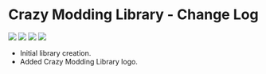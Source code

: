 <!---
https://www.markdownguide.org/basic-syntax/
https://shields.io/category/other
-->

# Crazy Modding Library - Change Log

![](https://img.shields.io/badge/Mod%20Version-1.0.0-informational)
![](https://img.shields.io/badge/Supported%20Versions-grey.svg)
[![](https://img.shields.io/badge/1.19.3-green.svg)](https://github.com/AndysMods/crazy-modding-library)
![](https://img.shields.io/badge/Release%20Date-2/19/2023-orange)

- Initial library creation.
- Added Crazy Modding Library logo.